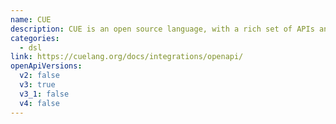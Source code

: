```yaml
---
name: CUE
description: CUE is an open source language, with a rich set of APIs and tooling, for defining, generating, and validating all kinds of data configuration, APIs, database schemas, code, etc. CUE currently supports generating OpenAPI through its API.
categories:
  - dsl
link: https://cuelang.org/docs/integrations/openapi/
openApiVersions:
  v2: false
  v3: true
  v3_1: false
  v4: false
---
```

